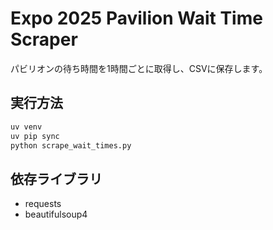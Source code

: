 # Expo 2025 Pavilion Wait Time Scraper

パビリオンの待ち時間を1時間ごとに取得し、CSVに保存します。

## 実行方法

```bash
uv venv
uv pip sync
python scrape_wait_times.py
```

## 依存ライブラリ
- requests
- beautifulsoup4
